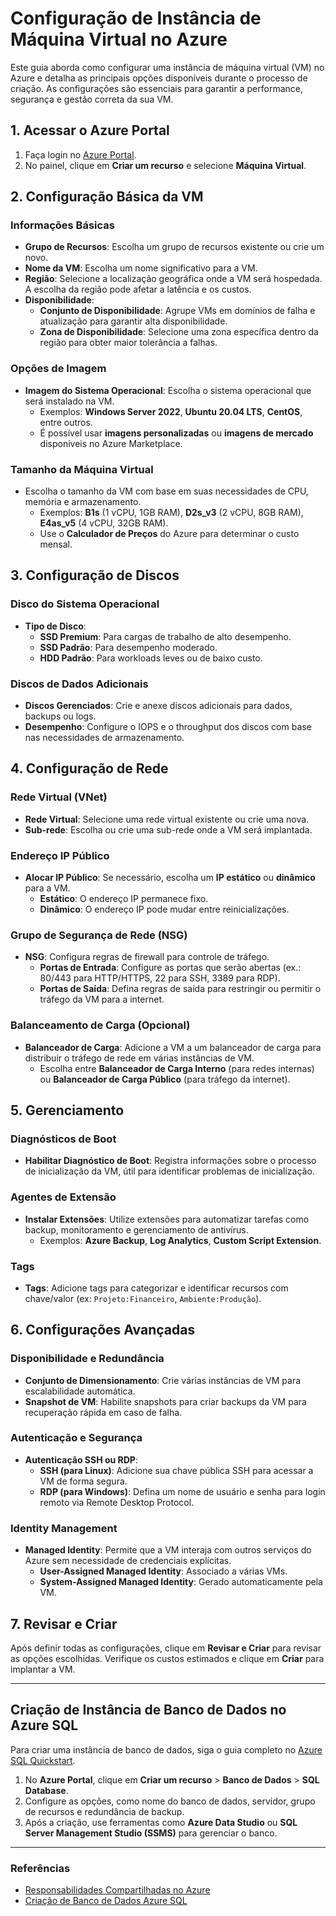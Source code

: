 # Configuração de Instância de Máquina Virtual no Azure

Este guia aborda como configurar uma instância de máquina virtual (VM) no Azure e detalha as principais opções disponíveis durante o processo de criação. As configurações são essenciais para garantir a performance, segurança e gestão correta da sua VM.

## 1. Acessar o Azure Portal
1. Faça login no [Azure Portal](https://portal.azure.com).
2. No painel, clique em **Criar um recurso** e selecione **Máquina Virtual**.

## 2. Configuração Básica da VM

### Informações Básicas
- **Grupo de Recursos**: Escolha um grupo de recursos existente ou crie um novo.
- **Nome da VM**: Escolha um nome significativo para a VM.
- **Região**: Selecione a localização geográfica onde a VM será hospedada. A escolha da região pode afetar a latência e os custos.
- **Disponibilidade**:
  - **Conjunto de Disponibilidade**: Agrupe VMs em domínios de falha e atualização para garantir alta disponibilidade.
  - **Zona de Disponibilidade**: Selecione uma zona específica dentro da região para obter maior tolerância a falhas.

### Opções de Imagem
- **Imagem do Sistema Operacional**: Escolha o sistema operacional que será instalado na VM.
  - Exemplos: **Windows Server 2022**, **Ubuntu 20.04 LTS**, **CentOS**, entre outros.
  - É possível usar **imagens personalizadas** ou **imagens de mercado** disponíveis no Azure Marketplace.

### Tamanho da Máquina Virtual
- Escolha o tamanho da VM com base em suas necessidades de CPU, memória e armazenamento.
  - Exemplos: **B1s** (1 vCPU, 1GB RAM), **D2s_v3** (2 vCPU, 8GB RAM), **E4as_v5** (4 vCPU, 32GB RAM).
  - Use o **Calculador de Preços** do Azure para determinar o custo mensal.

## 3. Configuração de Discos

### Disco do Sistema Operacional
- **Tipo de Disco**:
  - **SSD Premium**: Para cargas de trabalho de alto desempenho.
  - **SSD Padrão**: Para desempenho moderado.
  - **HDD Padrão**: Para workloads leves ou de baixo custo.
  
### Discos de Dados Adicionais
- **Discos Gerenciados**: Crie e anexe discos adicionais para dados, backups ou logs.
- **Desempenho**: Configure o IOPS e o throughput dos discos com base nas necessidades de armazenamento.

## 4. Configuração de Rede

### Rede Virtual (VNet)
- **Rede Virtual**: Selecione uma rede virtual existente ou crie uma nova.
- **Sub-rede**: Escolha ou crie uma sub-rede onde a VM será implantada.

### Endereço IP Público
- **Alocar IP Público**: Se necessário, escolha um **IP estático** ou **dinâmico** para a VM.
  - **Estático**: O endereço IP permanece fixo.
  - **Dinâmico**: O endereço IP pode mudar entre reinicializações.

### Grupo de Segurança de Rede (NSG)
- **NSG**: Configura regras de firewall para controle de tráfego.
  - **Portas de Entrada**: Configure as portas que serão abertas (ex.: 80/443 para HTTP/HTTPS, 22 para SSH, 3389 para RDP).
  - **Portas de Saída**: Defina regras de saída para restringir ou permitir o tráfego da VM para a internet.

### Balanceamento de Carga (Opcional)
- **Balanceador de Carga**: Adicione a VM a um balanceador de carga para distribuir o tráfego de rede em várias instâncias de VM.
  - Escolha entre **Balanceador de Carga Interno** (para redes internas) ou **Balanceador de Carga Público** (para tráfego da internet).

## 5. Gerenciamento

### Diagnósticos de Boot
- **Habilitar Diagnóstico de Boot**: Registra informações sobre o processo de inicialização da VM, útil para identificar problemas de inicialização.

### Agentes de Extensão
- **Instalar Extensões**: Utilize extensões para automatizar tarefas como backup, monitoramento e gerenciamento de antivírus.
  - Exemplos: **Azure Backup**, **Log Analytics**, **Custom Script Extension**.

### Tags
- **Tags**: Adicione tags para categorizar e identificar recursos com chave/valor (ex: `Projeto:Financeiro`, `Ambiente:Produção`).

## 6. Configurações Avançadas

### Disponibilidade e Redundância
- **Conjunto de Dimensionamento**: Crie várias instâncias de VM para escalabilidade automática.
- **Snapshot de VM**: Habilite snapshots para criar backups da VM para recuperação rápida em caso de falha.

### Autenticação e Segurança
- **Autenticação SSH ou RDP**:
  - **SSH (para Linux)**: Adicione sua chave pública SSH para acessar a VM de forma segura.
  - **RDP (para Windows)**: Defina um nome de usuário e senha para login remoto via Remote Desktop Protocol.
  
### Identity Management
- **Managed Identity**: Permite que a VM interaja com outros serviços do Azure sem necessidade de credenciais explícitas.
  - **User-Assigned Managed Identity**: Associado a várias VMs.
  - **System-Assigned Managed Identity**: Gerado automaticamente pela VM.

## 7. Revisar e Criar

Após definir todas as configurações, clique em **Revisar e Criar** para revisar as opções escolhidas. Verifique os custos estimados e clique em **Criar** para implantar a VM.

---

## Criação de Instância de Banco de Dados no Azure SQL

Para criar uma instância de banco de dados, siga o guia completo no [Azure SQL Quickstart](https://learn.microsoft.com/pt-br/azure/azure-sql/database/single-database-create-quickstart?view=azuresql&tabs=azure-portal).

1. No **Azure Portal**, clique em **Criar um recurso** > **Banco de Dados** > **SQL Database**.
2. Configure as opções, como nome do banco de dados, servidor, grupo de recursos e redundância de backup.
3. Após a criação, use ferramentas como **Azure Data Studio** ou **SQL Server Management Studio (SSMS)** para gerenciar o banco.

---

### Referências
- [Responsabilidades Compartilhadas no Azure](https://learn.microsoft.com/pt-br/azure/security/fundamentals/shared-responsibility)
- [Criação de Banco de Dados Azure SQL](https://learn.microsoft.com/pt-br/azure/azure-sql/database/single-database-create-quickstart?view=azuresql&tabs=azure-portal)
